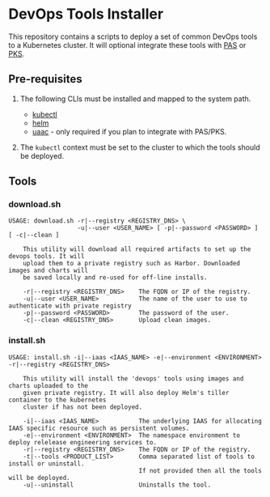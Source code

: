 # DevOps Tools Installer

This repository contains a scripts to deploy a set of common DevOps tools to a Kubernetes cluster. It will optional integrate these tools with [PAS](https://pivotal.io/platform/pivotal-application-service) or [PKS](https://pivotal.io/platform/pivotal-container-service).

## Pre-requisites

1) The following CLIs must be installed and mapped to the system path.
   - [kubectl](https://kubernetes.io/docs/tasks/tools/install-kubectl/)
   - [helm](https://helm.sh/)
   - [uaac](https://github.com/cloudfoundry/cf-uaac) - only required if you plan to integrate with PAS/PKS.

2) The `kubectl` context must be set to the cluster to which the tools should be deployed.

## Tools

### download.sh

```
USAGE: download.sh -r|--registry <REGISTRY_DNS> \
                   -u|--user <USER_NAME> [ -p|--password <PASSWORD> ] [ -c|--clean ]

    This utility will download all required artifacts to set up the devops tools. It will
    upload them to a private registry such as Harbor. Downloaded images and charts will
    be saved locally and re-used for off-line installs.

    -r|--registry <REGISTRY_DNS>    The FQDN or IP of the registry.
    -u|--user <USER_NAME>           The name of the user to use to authenticate with private registry
    -p|--password <PASSWORD>        The password of the user.
    -c|--clean <REGISTRY_DNS>       Upload clean images.
```

### install.sh

```
USAGE: install.sh -i|--iaas <IAAS_NAME> -e|--environment <ENVIRONMENT> -r|--registry <REGISTRY_DNS>

    This utility will install the 'devops' tools using images and charts uploaded to the
    given private registry. It will also deploy Helm's tiller container to the kubernetes
    cluster if has not been deployed.

    -i|--iaas <IAAS_NAME>           The underlying IAAS for allocating IAAS specific resource such as persistent volumes.
    -e|--environment <ENVIRONMENT>  The namespace environment to deploy relelease engineering services to.
    -r|--registry <REGISTRY_DNS>    The FQDN or IP of the registry.
    -t|--tools <PRODUCT_LIST>       Comma separated list of tools to install or uninstall.
                                    If not provided then all the tools will be deployed.
    -u|--uninstall                  Uninstalls the tool.
```

